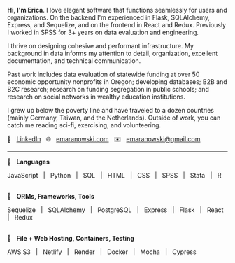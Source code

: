 **Hi, I'm Erica**. I love elegant software that functions seamlessly for users and organizations. On the backend I'm experienced in Flask, SQLAlchemy, Express, and Sequelize, and on the frontend in React and Redux. Previously I worked in SPSS for 3+ years on data evaluation and engineering.

I thrive on designing cohesive and performant infrastructure. My background in data informs my attention to detail, organization, excellent documentation, and technical communication.

Past work includes data evaluation of statewide funding at over 50 economic opportunity nonprofits in Oregon; developing databases; B2B and B2C research; research on funding segregation in public schools; and research on social networks in wealthy education institutions.

I grew up below the poverty line and have traveled to a dozen countries (mainly Germany, Taiwan, and the Netherlands). Outside of work, you can catch me reading sci-fi, exercising, and volunteering.

👤 &nbsp; [LinkedIn](https://in.linkedin.com/in/erica-maranowski) &nbsp; 🌐 &nbsp; [emaranowski.com](https://emaranowski.com) &nbsp; ✉️ &nbsp; [emaranowski@gmail.com](mailto:emaranowski@gmail.com)
<br>

***

🔹 &nbsp; **Languages**

JavaScript &nbsp; | &nbsp;
Python &nbsp; | &nbsp;
SQL &nbsp; | &nbsp;
HTML &nbsp; | &nbsp;
CSS &nbsp; | &nbsp;
SPSS &nbsp; | &nbsp;
Stata &nbsp; | &nbsp;
R
<br><br>

🔹 &nbsp; **ORMs, Frameworks, Tools**

Sequelize &nbsp; | &nbsp;
SQLAlchemy &nbsp; | &nbsp;
PostgreSQL &nbsp; | &nbsp;
Express &nbsp; | &nbsp;
Flask &nbsp; | &nbsp;
React &nbsp; | &nbsp;
Redux
<br><br>

🔹 &nbsp; **File + Web Hosting, Containers, Testing**

AWS S3 &nbsp; | &nbsp;
Netlify &nbsp; | &nbsp;
Render &nbsp; | &nbsp;
Docker &nbsp; | &nbsp;
Mocha &nbsp; | &nbsp;
Cypress
